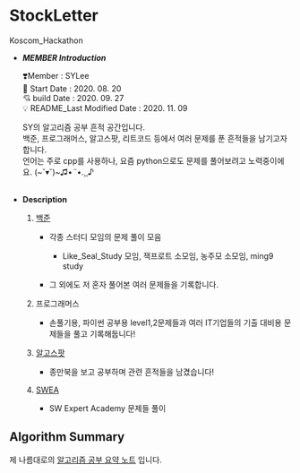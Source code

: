 # StockLetter
Koscom_Hackathon

- ***MEMBER Introduction***

    ❣️Member : SYLee<br>
    🎊 Start Date : 2020. 08. 20<br>
    💘 build Date : 2020. 09. 27<br>
    💡 README_Last Modified Date : 2020. 11. 09<br>
    
    SY의 알고리즘 공부 흔적 공간입니다.<br>
    백준, 프로그래머스, 알고스팟, 리트코드 등에서 여러 문제를 푼 흔적들을 남기고자 합니다.<br>
    언어는 주로 cpp를 사용하나, 요즘 python으로도 문제를 풀어보려고 노력중이에요. (~˘▾˘)~♫•*¨*•.¸¸♪<br><br>
    
- **Description**
    
    1. [백준](./Baekjoon/README.md)
        - 각종 스터디 모임의 문제 풀이 모음
          - Like_Seal_Study 모임, 잭프로트 소모임, 농주모 소모임, ming9 study
  
        - 그 외에도 저 혼자 풀어본 여러 문제들을 기록합니다.
  
    2. 프로그래머스
        - 손풀기용, 파이썬 공부용 level1,2문제들과 여러 IT기업들의 기출 대비용 문제들을 풀고 기록해둡니다!

    3. [알고스팟](./Algospot/README.md)
        - 종만북을 보고 공부하며 관련 흔적들을 남겼습니다!

    4. [SWEA](./SWEA/README.md)
        - SW Expert Academy 문제들 풀이

## Algorithm Summary
제 나름대로의 [알고리즘 공부 요약 노트](./Algorithm%20Summary/README.md) 입니다.
